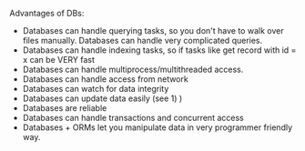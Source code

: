 Advantages of DBs:

- Databases can handle querying tasks, so you don't have to walk over files manually. Databases can handle very complicated queries.
- Databases can handle indexing tasks, so if tasks like get record with id = x can be VERY fast
- Databases can handle multiprocess/multithreaded access.
- Databases can handle access from network
- Databases can watch for data integrity
- Databases can update data easily (see 1) )
- Databases are reliable
- Databases can handle transactions and concurrent access
- Databases + ORMs let you manipulate data in very programmer friendly way.


